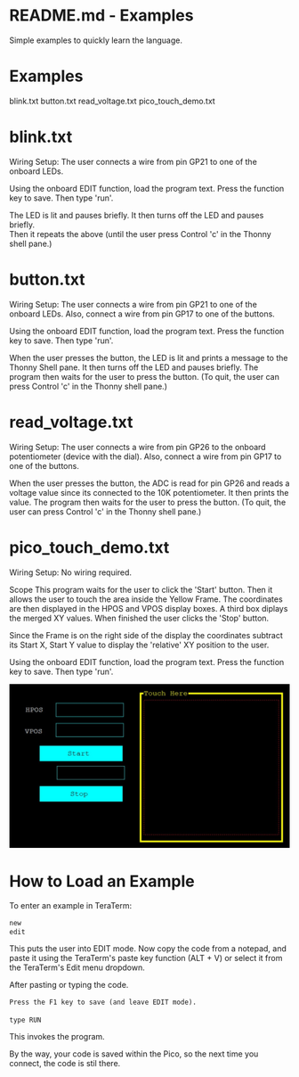 
# README.md - Examples

Simple examples to quickly learn the language.

# Examples
blink.txt
button.txt
read_voltage.txt
pico_touch_demo.txt



# blink.txt

Wiring Setup: The user connects a wire from pin GP21 to one of the onboard LEDs.

Using the onboard EDIT function, load the program text. Press the <F1> function key to save.
Then type 'run'.

The LED is lit and pauses briefly.  It then turns off the LED and pauses briefly.  
Then it repeats the above (until the user press Control 'c' in the Thonny shell pane.)


# button.txt

Wiring Setup: The user connects a wire from pin GP21 to one of the onboard LEDs.  Also, connect a wire from pin GP17 to one of the buttons.

Using the onboard EDIT function, load the program text. Press the <F1> function key to save.
Then type 'run'.

When the user presses the button, the LED is lit and prints a message to the Thonny Shell pane.  It then turns off the LED and pauses briefly. 
The program then waits for the user to press the button.  (To quit, the user can press Control 'c' in the Thonny shell pane.)

# read_voltage.txt

Wiring Setup: The user connects a wire from pin GP26 to the onboard potentiometer (device with the dial).  Also, connect a wire from pin GP17 to one of the buttons.

When the user presses the button, the ADC is read for pin GP26 and reads a voltage value since its connected to the 10K potentiometer.  It then prints the value. 
The program then waits for the user to press the button.  (To quit, the user can press Control 'c' in the Thonny shell pane.)

# pico_touch_demo.txt

Wiring Setup: No wiring required.

Scope
This program waits for the user to click the 'Start' button.  Then it allows the user to touch the area inside the Yellow Frame.  The coordinates
are then displayed in the HPOS and VPOS display boxes.  A third box diplays the merged XY values.  When finished the user clicks the 'Stop' button.

Since the Frame is on the right side of the display the coordinates subtract its Start X, Start Y value to display the 'relative' XY position to the user.


Using the onboard EDIT function, load the program text. Press the <F1> function key to save.
Then type 'run'.


![](/Images/Pico_Touch_demo.jpg)

# How to Load an Example


To enter an example in TeraTerm:

```
new
edit
```

This puts the user into EDIT mode.  Now copy the code from a notepad,
and paste it using the TeraTerm's paste key function (ALT + V) or
select it from the TeraTerm's Edit menu dropdown.

After pasting or typing the code.
```
Press the F1 key to save (and leave EDIT mode).

type RUN
```

This invokes the program. 

By the way, your code is saved within the Pico, so the next time you connect, the code is stil there.
